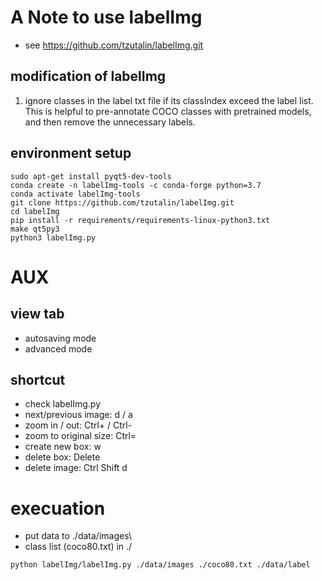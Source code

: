 # A Note to use labelImg
- see https://github.com/tzutalin/labelImg.git

## modification of labelImg
1. ignore classes in the label txt file if its classIndex exceed the label list. This is helpful to pre-annotate COCO classes with pretrained models, and then remove the unnecessary labels. 

## environment setup

```
sudo apt-get install pyqt5-dev-tools
conda create -n labelImg-tools -c conda-forge python=3.7
conda activate labelImg-tools
git clone https://github.com/tzutalin/labelImg.git
cd labelImg
pip install -r requirements/requirements-linux-python3.txt
make qt5py3
python3 labelImg.py
```

# AUX

## view tab

- autosaving mode
- advanced mode

## shortcut

- check labelImg.py 
- next/previous image: d / a
- zoom in / out: Ctrl+ / Ctrl-
- zoom to original size: Ctrl=
- create new box: w
- delete box: Delete
- delete image: Ctrl Shift d 

# execuation
- put data to ./data/images\
- class list (coco80.txt) in ./
```
python labelImg/labelImg.py ./data/images ./coco80.txt ./data/label
```
